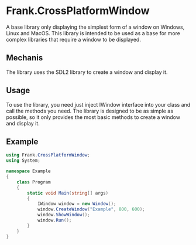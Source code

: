 # Frank.CrossPlatformWindow
A base library only displaying the simplest form of a window on Windows, Linux and MacOS. This library is intended to be used as a base for more complex libraries that require a window to be displayed.

## Mechanis
The library uses the SDL2 library to create a window and display it. 

## Usage
To use the library, you need just inject IWindow interface into your class and call the methods you need. The library is designed to be as simple as possible, so it only provides the most basic methods to create a window and display it.

## Example
```csharp
using Frank.CrossPlatformWindow;
using System;

namespace Example
{
    class Program
    {
        static void Main(string[] args)
        {
            IWindow window = new Window();
            window.CreateWindow("Example", 800, 600);
            window.ShowWindow();
            window.Run();
        }
    }
}
```